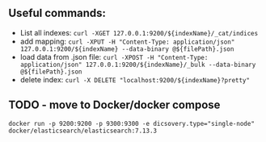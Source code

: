 ## Useful commands:
* List all indexes: 
`curl -XGET 127.0.0.1:9200/${indexName}/_cat/indices`
* add mapping:
`curl -XPUT -H "Content-Type: application/json" 127.0.0.1:9200/${indexName} --data-binary @${filePath}.json`
* load data from .json file:
`curl -XPOST -H "Content-Type: application/json" 127.0.0.1:9200/${indexName}/_bulk --data-binary @${filePath}.json
`
* delete index:
`curl -X DELETE "localhost:9200/${indexName}?pretty"`

## TODO - move to Docker/docker compose
`docker run -p 9200:9200 -p 9300:9300 -e dicsovery.type="single-node" docker/elasticsearch/elasticsearch:7.13.3`